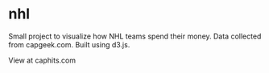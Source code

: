 nhl
===

Small project to visualize how NHL teams spend their money. Data collected from capgeek.com. Built using d3.js.

View at caphits.com

